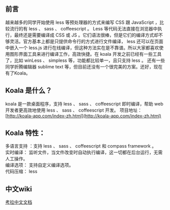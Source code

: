 ## 前言

越来越多的同学开始使用 less 等预处理器的方式来编写 CSS 跟 JavaScript ，比较流行的有 less 、 sass 、 coffeescript 。 Less 等代码无法直接在浏览器中执行，最终还是需要编译成 CSS 或 JS 。它们语法很棒，但是它们的编译方式却不够灵活。官方基本上都是只提供命令行的方式进行文件编译， less 还可以在页面中嵌入一个 less.js 进行在线编译，但这种方法实在是不靠谱。所以大家都喜欢使用图形界面工具来进行编译工作，高效快捷。在 koala 开发之前已经有一些工具了，比如 winLess 、 simpless 等，功能都比较单一，且只支持 less 。 还有一些同学折腾编辑器 sublime text 等，但目前还没有一个很完美的方案。还好，现在有了Koala。

## Koala 是什么？

koala 是一款桌面程序，支持 less 、 sass 、 coffeescript 即时编译，帮助 web 开发者更高效地使用 less 、 sass 、 coffeescript 开发。 项目地址：[http://koala-app.com/index-zh.html](http://koala-app.com/index-zh.html)

## Koala 特性：

多语言支持 ：支持 less 、 sass 、 coffeescript 和 compass framework 。  
实时编译： 监听文件，当文件改变时自动执行编译，这一切都在后台运行，无需人工操作。  
编译选项： 支持自定义编译选项。  
代码压缩： less

## 中文wiki

[考拉中文文档](https://github.com/oklai/koala/wiki/中文wiki)

